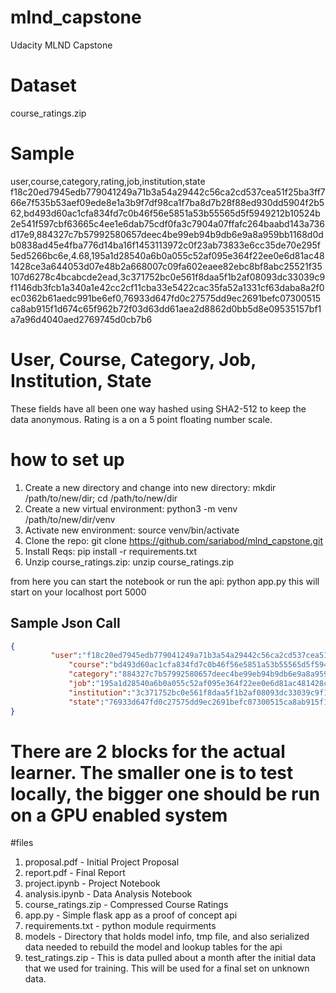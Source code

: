 # mlnd_capstone
Udacity MLND Capstone

# Dataset #
course_ratings.zip

# Sample #
user,course,category,rating,job,institution,state
f18c20ed7945edb779041249a71b3a54a29442c56ca2cd537cea51f25ba3ff766e7f535b53aef09ede8e1a3b9f7df98ca1f7ba8d7b28f88ed930dd5904f2b562,bd493d60ac1cfa834fd7c0b46f56e5851a53b55565d5f5949212b10524b2e541f597cbf63665c4ee1e6dab75cdf0fa3c7904a07ffafc264baabd143a736d17e9,884327c7b57992580657deec4be99eb94b9db6e9a8a959bb1168d0db0838ad45e4fba776d14ba16f1453113972c0f23ab73833e6cc35de70e295f5ed5266bc6e,4.68,195a1d28540a6b0a055c52af095e364f22ee0e6d81ac481428ce3a644053d07e48b2a668007c09fa602eaee82ebc8bf8abc25521f35107d6278c4bcabcde2ead,3c371752bc0e561f8daa5f1b2af08093dc33039c9f1146db3fcb1a340a1e42cc2cf11cba33e5422cac35fa52a1331cf63daba8a2f0ec0362b61aedc991be6ef0,76933d647fd0c27575dd9ec2691befc07300515ca8ab915f1d674c65f962b72f03d63dd61aea2d8862d0bb5d8e09535157bf1a7a96d4040aed2769745d0cb7b6

# User, Course, Category, Job, Institution, State #
These fields have all been one way hashed using SHA2-512 to keep the data anonymous. Rating is a on a 5 point floating number scale.

# how to set up
1. Create a new directory and change into new directory: mkdir /path/to/new/dir; cd /path/to/new/dir
2. Create a new virtual environment:  python3 -m venv /path/to/new/dir/venv
3. Activate new environment: source venv/bin/activate
4. Clone the repo: git clone https://github.com/sariabod/mlnd_capstone.git
5. Install Reqs: pip install -r requirements.txt
6. Unzip course_ratings.zip: unzip course_ratings.zip

from here you can start the notebook or run the api: python app.py
this will start on your localhost port 5000

## Sample Json Call ##
```json
{
	     "user":"f18c20ed7945edb779041249a71b3a54a29442c56ca2cd537cea51f25ba3ff766e7f535b53aef09ede8e1a3b9f7df98ca1f7ba8d7b28f88ed930dd5904f2b562",
             "course":"bd493d60ac1cfa834fd7c0b46f56e5851a53b55565d5f5949212b10524b2e541f597cbf63665c4ee1e6dab75cdf0fa3c7904a07ffafc264baabd143a736d17e9",
             "category":"884327c7b57992580657deec4be99eb94b9db6e9a8a959bb1168d0db0838ad45e4fba776d14ba16f1453113972c0f23ab73833e6cc35de70e295f5ed5266bc6e",
             "job":"195a1d28540a6b0a055c52af095e364f22ee0e6d81ac481428ce3a644053d07e48b2a668007c09fa602eaee82ebc8bf8abc25521f35107d6278c4bcabcde2ead",
             "institution":"3c371752bc0e561f8daa5f1b2af08093dc33039c9f1146db3fcb1a340a1e42cc2cf11cba33e5422cac35fa52a1331cf63daba8a2f0ec0362b61aedc991be6ef0",
             "state":"76933d647fd0c27575dd9ec2691befc07300515ca8ab915f1d674c65f962b72f03d63dd61aea2d8862d0bb5d8e09535157bf1a7a96d4040aed2769745d0cb7b6"
}
```

# There are 2 blocks for the actual learner. The smaller one is to test locally, the bigger one should be run on a GPU enabled system

#files
1. proposal.pdf - Initial Project Proposal
2. report.pdf - Final Report
3. project.ipynb - Project Notebook
4. analysis.ipynb - Data Analysis Notebook
5. course_ratings.zip - Compressed Course Ratings
6. app.py - Simple flask app as a proof of concept api
7. requirements.txt - python module requirments 
8. models - Directory that holds model info, tmp file, and also serialized data needed to rebuild the model and lookup tables for the api
9. test_ratings.zip - This is data pulled about a month after the initial data that we used for training. This will be used for a final set on unknown data.


